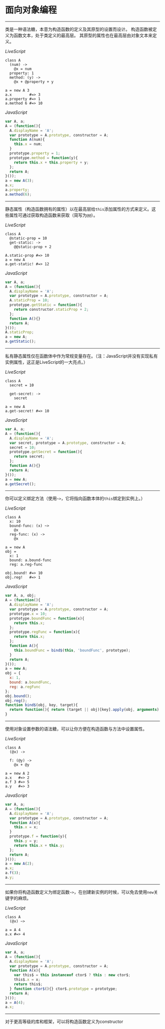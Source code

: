 # 面向对象编程

---
类是一种语法糖，本意为构造函数的定义及其原型的设置而设计。
构造函数被定义为函数文本，处于类定义的最高层。
其原型的属性也在最高层由对象文本来定义。

*LiveScript*
```livescript
class A
  (num) ->
    @x = num
  property: 1
  method: (y) ->
    @x + @property + y

a = new A 3
a.x        #=> 3
a.property #=> 1
a.method 6 #=> 10
```

*JavaScript*
```js
var A, a;
A = (function(){
  A.displayName = 'A';
  var prototype = A.prototype, constructor = A;
  function A(num){
    this.x = num;
  }
  prototype.property = 1;
  prototype.method = function(y){
    return this.x + this.property + y;
  };
  return A;
}());
a = new A(3);
a.x;
a.property;
a.method(6);
```

---
静态属性（构造函数拥有的属性）以在最高层给```this```添加属性的方式来定义。这些属性可通过获取构造函数来获取（简写为```@@```）。

*LiveScript*
```ls
class A
  @static-prop = 10
  get-static: ->
    @@static-prop + 2

A.static-prop #=> 10
a = new A
a.get-static! #=> 12
```

*JavaScript*
```js
var A, a;
A = (function(){
  A.displayName = 'A';
  var prototype = A.prototype, constructor = A;
  A.staticProp = 10;
  prototype.getStatic = function(){
    return constructor.staticProp + 2;
  };
  function A(){}
  return A;
}());
A.staticProp;
a = new A;
a.getStatic();
```

---
私有静态属性仅在函数体中作为常规变量存在。（注：JavaScript并没有实现私有实例属性，这正是LiveScript的一大亮点。）

*LiveScript*
```ls
class A
  secret = 10

  get-secret: ->
    secret

a = new A
a.get-secret! #=> 10
```

*JavaScript*
```js
var A, a;
A = (function(){
  A.displayName = 'A';
  var secret, prototype = A.prototype, constructor = A;
  secret = 10;
  prototype.getSecret = function(){
    return secret;
  };
  function A(){}
  return A;
}());
a = new A;
a.getSecret();
```

---
你可以定义绑定方法（使用```~>```，它将指向函数本体的```this```绑定到实例上。）

*LiveScript*
```ls
class A
  x: 10
  bound-func: (x) ~>
    @x
  reg-func: (x) ->
    @x

a = new A
obj =
  x: 1
  bound: a.bound-func
  reg: a.reg-func

obj.bound! #=> 10
obj.reg!   #=> 1
```

*JavaScript*
```js
var A, a, obj;
A = (function(){
  A.displayName = 'A';
  var prototype = A.prototype, constructor = A;
  prototype.x = 10;
  prototype.boundFunc = function(x){
    return this.x;
  };
  prototype.regFunc = function(x){
    return this.x;
  };
  function A(){
    this.boundFunc = bind$(this, 'boundFunc', prototype);
  }
  return A;
}());
a = new A;
obj = {
  x: 1,
  bound: a.boundFunc,
  reg: a.regFunc
};
obj.bound();
obj.reg();
function bind$(obj, key, target){
  return function(){ return (target || obj)[key].apply(obj, arguments) };
}
```

---
使用对象设置参数的语法糖，可以让你方便在构造函数与方法中设置属性。

*LiveScript*
```ls
class A
  (@x) ->

  f: (@y) ->
    @x + @y

a = new A 2
a.x   #=> 2
a.f 3 #=> 5
a.y   #=> 3
```

*JavaScript*
```js
var A, a;
A = (function(){
  A.displayName = 'A';
  var prototype = A.prototype, constructor = A;
  function A(x){
    this.x = x;
  }
  prototype.f = function(y){
    this.y = y;
    return this.x + this.y;
  };
  return A;
}());
a = new A(2);
a.x;
a.f(3);
a.y;
```

---
如果你将构造函数定义为绑定函数```~>```，在创建新实例的时候，可以免去使用```new```关键字的麻烦。

*LiveScript*
```ls
class A
  (@x) ~>

a = A 4
a.x #=> 4
```

*JavaScript*
```js
var A, a;
A = (function(){
  A.displayName = 'A';
  var prototype = A.prototype, constructor = A;
  function A(x){
    var this$ = this instanceof ctor$ ? this : new ctor$;
    this$.x = x;
    return this$;
  } function ctor$(){} ctor$.prototype = prototype;
  return A;
}());
a = A(4);
a.x;
```

---
对于更高等级的库和框架，可以将构造函数定义为constructor